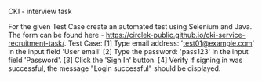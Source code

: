 CKI - interview task

For the given Test Case create an automated test using Selenium and Java. The form can be found here - https://circlek-public.github.io/cki-service-recruitment-task/.
Test Case:
[1] Type email address: 'test01@example.com' in the input field 'User email'
[2] Type the password: 'pass123' in the input field 'Password'.
[3] Click the 'Sign In' button.
[4] Verify if signing in was successful, the message "Login successful" should be displayed.
